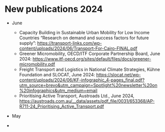 # New publications 2024

- June
  - Capacity Building in Sustainable Urban Mobility for Low Income Countries “Research on demand and success factors for future supply”: https://transport-links.com/wp-content/uploads/2024/06/Transport-For-Cairo-FINAL.pdf
  - Greener Micromobility, OECD/ITF Corporate Partnership Board, June 2024: https://www.itf-oecd.org/sites/default/files/docs/greener-micromobility.pdf
  - Freight Transport and Logistics in National Climate Strategies, Kühne Foundation and SLOCAT, June 2024: https://slocat.net/wp-content/uploads/2024/06/KF-infographic_4-pages_final.pdf?utm_source=brevo&utm_campaign=Spotlight%20newsletter%20on%20infographics&utm_medium=email
  - Prioritising Active Transport, Austroads Ltd., June 2024, https://austroads.com.au/__data/assets/pdf_file/0031/653368/AP-R711-24_Prioritising_Active_Transport.pdf

- May
- 
